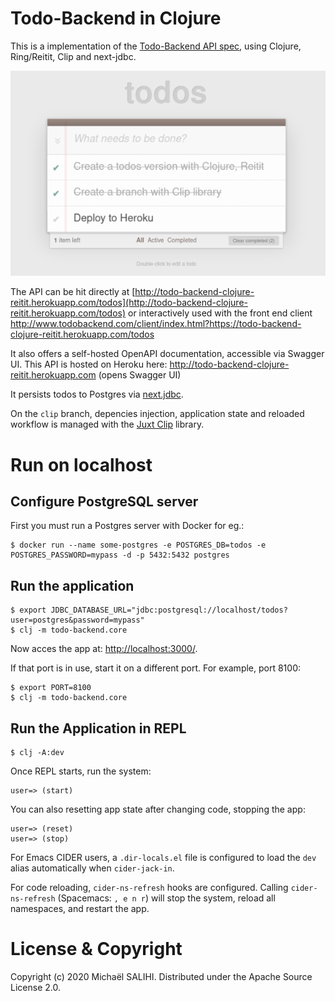 Todo-Backend in Clojure
====================

This is a implementation of the [Todo-Backend API spec](https://www.todobackend.com/), using Clojure, Ring/Reitit, Clip and next-jdbc.

![Todo Backend](https://github.com/PrestanceDesign/todo-backend-clojure-reitit/blob/clip/todobackend.png)

The API can be hit directly at [http://todo-backend-clojure-reitit.herokuapp.com/todos](http://todo-backend-clojure-reitit.herokuapp.com/todos) or interactively used with the front end client http://www.todobackend.com/client/index.html?https://todo-backend-clojure-reitit.herokuapp.com/todos

It also offers a self-hosted OpenAPI documentation, accessible via Swagger UI.
This API is hosted on Heroku here: http://todo-backend-clojure-reitit.herokuapp.com (opens Swagger UI)

It persists todos to Postgres via [next.jdbc](https://github.com/seancorfield/next-jdbc).

On the `clip` branch, depencies injection, application state and reloaded workflow is managed with the [Juxt Clip](https://github.com/juxt/clip) library.

# Run on localhost

## Configure PostgreSQL server
First you must run a Postgres server with Docker for eg.:

```
$ docker run --name some-postgres -e POSTGRES_DB=todos -e POSTGRES_PASSWORD=mypass -d -p 5432:5432 postgres
```

## Run the application

```
$ export JDBC_DATABASE_URL="jdbc:postgresql://localhost/todos?user=postgres&password=mypass"
$ clj -m todo-backend.core
```

Now acces the app at: [http://localhost:3000/](http://localhost:3000/).

If that port is in use, start it on a different port. For example, port 8100:

```
$ export PORT=8100
$ clj -m todo-backend.core
```

## Run the Application in REPL

```
$ clj -A:dev
```

Once REPL starts, run the system:

```
user=> (start)
```

You can also resetting app state after changing code, stopping the app:


```
user=> (reset)
user=> (stop)
```

For Emacs CIDER users, a `.dir-locals.el` file is configured to load the `dev` alias automatically when `cider-jack-in`.

For code reloading, `cider-ns-refresh` hooks are configured.
Calling `cider-ns-refresh` (Spacemacs: `, e n r`) will stop the system, reload all namespaces, and restart the app.

# License & Copyright

Copyright (c) 2020 Michaël SALIHI.
Distributed under the Apache Source License 2.0.
